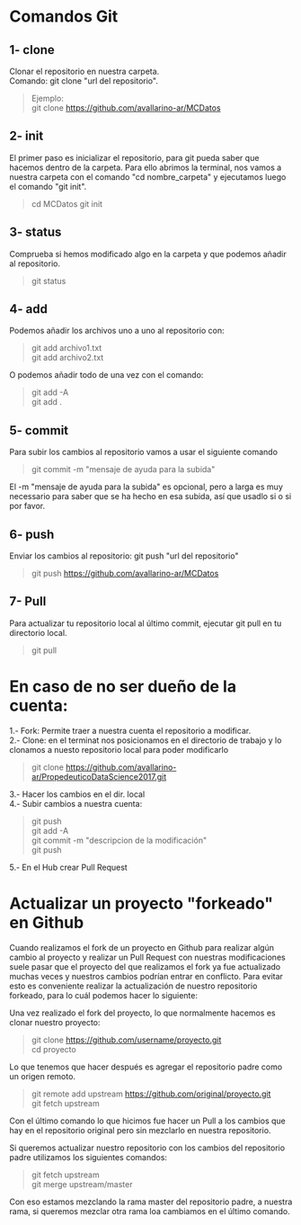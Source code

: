# Comandos Git

## 1- clone 
Clonar el repositorio en nuestra carpeta.  
Comando: git clone "url del repositorio".  
> Ejemplo:  
> git clone https://github.com/avallarino-ar/MCDatos

## 2- init
El primer paso es inicializar el repositorio, para git pueda saber que hacemos dentro de la carpeta. Para ello abrimos la terminal, nos vamos a nuestra carpeta con el comando "cd nombre_carpeta" y ejecutamos luego el comando "git init".  

> cd MCDatos 
> git init  

## 3- status
Comprueba si hemos modificado algo en la carpeta y que podemos añadir al repositorio. 
> git status

## 4- add
Podemos añadir los archivos uno a uno al repositorio con:
> git add archivo1.txt  
> git add archivo2.txt

O podemos añadir todo de una vez con el comando:
> git add -A  
> git add .

## 5- commit
Para subir los cambios al repositorio vamos a usar el siguiente comando
> git commit -m "mensaje de ayuda para la subida"

El -m "mensaje de ayuda para la subida" es opcional, pero a larga es muy necessario para saber que se ha hecho en esa subida, así que usadlo si o si por favor.

## 6- push
Enviar los cambios al repositorio: git push "url del repositorio"  
> git push https://github.com/avallarino-ar/MCDatos

## 7- Pull
Para actualizar tu repositorio local al último commit, ejecutar git pull en tu directorio local.
> git pull

# En caso de no ser dueño de la cuenta:  
1.- Fork: Permite traer a nuestra cuenta el repositorio a modificar.  
2.- Clone: en el terminat nos posicionamos en el directorio de trabajo y lo clonamos a nuesto repositorio local para poder modificarlo  
> git clone https://github.com/avallarino-ar/PropedeuticoDataScience2017.git  

3.- Hacer los cambios en el dir. local  
4.- Subir cambios a nuestra cuenta:  
> git push    
> git add -A       
> git commit -m "descripcion de la modificación"  
> git push  

5.- En el Hub crear Pull Request

# Actualizar un proyecto "forkeado" en Github  

Cuando realizamos el fork de un proyecto en Github para realizar algún cambio al proyecto y realizar un Pull Request con nuestras modificaciones suele pasar que el proyecto del que realizamos el fork ya fue actualizado muchas veces y nuestros cambios podrían entrar en conflicto. Para evitar esto es conveniente realizar la actualización de nuestro repositorio forkeado, para lo cuál podemos hacer lo siguiente:  

Una vez realizado el fork del proyecto, lo que normalmente hacemos es clonar nuestro proyecto:  

> git clone https://github.com/username/proyecto.git    
> cd proyecto  

Lo que tenemos que hacer después es agregar el repositorio padre como un origen remoto.  

> git remote add upstream https://github.com/original/proyecto.git  
> git fetch upstream  

Con el último comando lo que hicimos fue hacer un Pull a los cambios que hay en el repositorio original pero sin mezclarlo en nuestra repositorio.  

Si queremos actualizar nuestro repositorio con los cambios del repositorio padre utilizamos los siguientes comandos:  

> git fetch upstream  
> git merge upstream/master  

Con eso estamos mezclando la rama master del repositorio padre, a nuestra rama, si queremos mezclar otra rama loa cambiamos en el último comando.  
